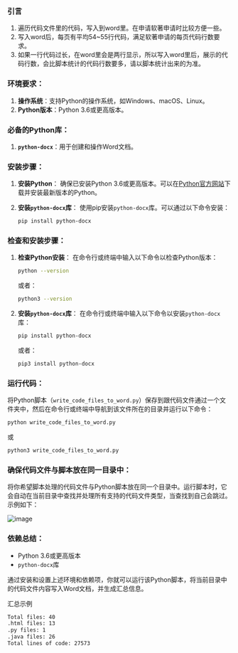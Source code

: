 ### 引言
1. 遍历代码文件里的代码，写入到word里。在申请软著申请时比较方便一些。
2. 写入word后，每页有平均54~55行代码，满足软著申请的每页代码行数要求。
3. 如果一行代码过长，在word里会是两行显示，所以写入word里后，展示的代码行数，会比脚本统计的代码行数要多，请以脚本统计出来的为准。

### 环境要求：

1. **操作系统**：支持Python的操作系统，如Windows、macOS、Linux。
2. **Python版本**：Python 3.6或更高版本。

### 必备的Python库：

1. **`python-docx`**：用于创建和操作Word文档。

### 安装步骤：

1. **安装Python**：
   确保已安装Python 3.6或更高版本。可以在[Python官方网站](https://www.python.org/downloads/)下载并安装最新版本的Python。

2. **安装`python-docx`库**：
   使用pip安装`python-docx`库。可以通过以下命令安装：
   ```bash
   pip install python-docx
   ```

### 检查和安装步骤：

1. **检查Python安装**：
   在命令行或终端中输入以下命令以检查Python版本：
   ```bash
   python --version
   ```
   或者：
   ```bash
   python3 --version
   ```

2. **安装`python-docx`库**：
   在命令行或终端中输入以下命令以安装`python-docx`库：
   ```bash
   pip install python-docx
   ```
   或者：
   ```bash
   pip3 install python-docx
   ```

### 运行代码：

将Python脚本（`write_code_files_to_word.py`）保存到跟代码文件通过一个文件夹中，然后在命令行或终端中导航到该文件所在的目录并运行以下命令：
```bash
python write_code_files_to_word.py
```
或
```bash
python3 write_code_files_to_word.py
```

### 确保代码文件与脚本放在同一目录中：

将你希望脚本处理的代码文件与Python脚本放在同一个目录中。运行脚本时，它会自动在当前目录中查找并处理所有支持的代码文件类型，当查找到自己会跳过。示例如下：

![image](https://github.com/user-attachments/assets/b9e917a7-746f-4135-a803-a47579debc73)


### 依赖总结：

- Python 3.6或更高版本
- `python-docx`库

通过安装和设置上述环境和依赖项，你就可以运行该Python脚本，将当前目录中的代码文件内容写入Word文档，并生成汇总信息。

汇总示例
```bash
Total files: 40
.html files: 13
.py files: 1
.java files: 26
Total lines of code: 27573
```
